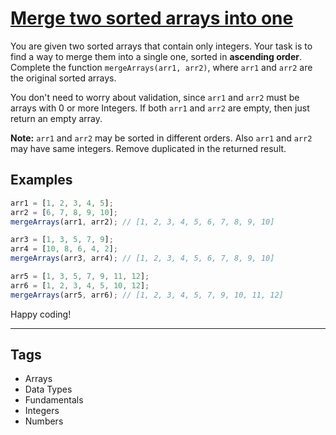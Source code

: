 # [Merge two sorted arrays into one](https://www.codewars.com/kata/5899642f6e1b25935d000161)

You are given two sorted arrays that contain only integers. Your task is to find a way to merge them into a single one, sorted in **ascending order**. Complete the function `mergeArrays(arr1, arr2)`, where `arr1` and `arr2` are the original sorted arrays.

You don't need to worry about validation, since `arr1` and `arr2` must be arrays with 0 or more Integers. If both `arr1` and `arr2` are empty, then just return an empty array.

**Note:** `arr1` and `arr2` may be sorted in different orders. Also `arr1` and `arr2` may have same integers. Remove duplicated in the returned result.

## Examples

```javascript
arr1 = [1, 2, 3, 4, 5];
arr2 = [6, 7, 8, 9, 10];
mergeArrays(arr1, arr2); // [1, 2, 3, 4, 5, 6, 7, 8, 9, 10]

arr3 = [1, 3, 5, 7, 9];
arr4 = [10, 8, 6, 4, 2];
mergeArrays(arr3, arr4); // [1, 2, 3, 4, 5, 6, 7, 8, 9, 10]

arr5 = [1, 3, 5, 7, 9, 11, 12];
arr6 = [1, 2, 3, 4, 5, 10, 12];
mergeArrays(arr5, arr6); // [1, 2, 3, 4, 5, 7, 9, 10, 11, 12]
```

Happy coding!

---

## Tags

- Arrays
- Data Types
- Fundamentals
- Integers
- Numbers

